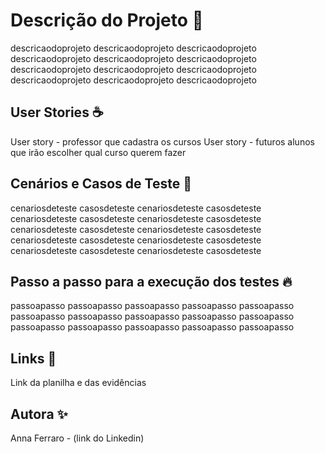 # Descrição do Projeto 📜

descricaodoprojeto descricaodoprojeto descricaodoprojeto descricaodoprojeto descricaodoprojeto descricaodoprojeto descricaodoprojeto descricaodoprojeto descricaodoprojeto descricaodoprojeto descricaodoprojeto descricaodoprojeto

## User Stories ☕️

User story - professor que cadastra os cursos
User story - futuros alunos que irão escolher qual curso querem fazer

## Cenários e Casos de Teste 🎉

cenariosdeteste casosdeteste cenariosdeteste casosdeteste cenariosdeteste casosdeteste cenariosdeteste casosdeteste cenariosdeteste casosdeteste cenariosdeteste casosdeteste cenariosdeteste casosdeteste cenariosdeteste casosdeteste cenariosdeteste casosdeteste cenariosdeteste casosdeteste

## Passo a passo para a execução dos testes 🔥

passoapasso passoapasso passoapasso passoapasso passoapasso passoapasso passoapasso passoapasso passoapasso passoapasso passoapasso passoapasso passoapasso passoapasso passoapasso

## Links 🦄

Link da planilha e das evidências

## Autora ✨

Anna Ferraro - (link do Linkedin)

